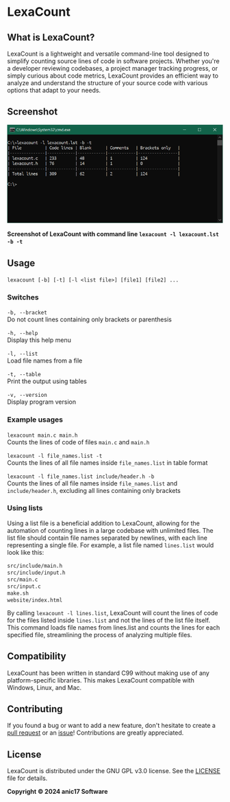 # LexaCount

## What is LexaCount?

LexaCount is a lightweight and versatile command-line tool designed to simplify counting source lines of code in software projects. Whether you're a developer reviewing codebases, a project manager tracking progress, or simply curious about code metrics, LexaCount provides an efficient way to analyze and understand the structure of your source code with various options that adapt to your needs.

## Screenshot

![Screenshot of LexaCount](https://raw.githubusercontent.com/anic17/LexaCount/1d163e0f6d20ecee33ccdcbc14ba2d436ead2653/res/lexacount.png)  

**Screenshot of LexaCount with command line `lexacount -l lexacount.lst -b -t`**

## Usage

`lexacount [-b] [-t] [-l <list file>] [file1] [file2] ...`

### Switches

`-b, --bracket`  
Do not count lines containing only brackets or parenthesis

`-h, --help`  
Display this help menu

`-l, --list`  
Load file names from a file

`-t, --table`  
Print the output using tables

`-v, --version`  
Display program version

### Example usages

`lexacount main.c main.h`  
Counts the lines of code of files `main.c` and `main.h`

`lexacount -l file_names.list -t`  
Counts the lines of all file names inside `file_names.list` in table format

`lexacount -l file_names.list include/header.h -b`  
Counts the lines of all file names inside `file_names.list` and `include/header.h`, excluding all lines containing only brackets  


### Using lists

Using a list file is a beneficial addition to LexaCount, allowing for the automation of counting lines in a large codebase with unlimited files. The list file should contain file names separated by newlines, with each line representing a single file. For example, a list file named `lines.list` would look like this:

```
src/include/main.h
src/include/input.h
src/main.c
src/input.c
make.sh
website/index.html
```
By calling `lexacount -l lines.list`, LexaCount will count the lines of code for the files listed inside `lines.list` and not the lines of the list file itself. This command loads file names from lines.list and counts the lines for each specified file, streamlining the process of analyzing multiple files.

## Compatibility

LexaCount has been written in standard C99 without making use of any platform-specific libraries. This makes LexaCount compatible with Windows, Linux, and Mac.

## Contributing

If you found a bug or want to add a new feature, don't hesitate to create a [pull request](https://github.com/anic17/LexaCount/pulls) or an [issue](https://github.com/anic17LexaCount/issues)! Contributions are greatly appreciated.

## License

LexaCount is distributed under the GNU GPL v3.0 license. See the [LICENSE](/LICENSE) file for details.

**Copyright &copy; 2024 anic17 Software**

<img src="https://hits.seeyoufarm.com/api/count/incr/badge.svg?url=https%3A%2F%2Fgithub.com%2Fanic17%2FLexaCount&count_bg=%23FFFFFF&title_bg=%23FFFFFF&icon=&icon_color=%23FFFFFF&title=hits&edge_flat=false" height=0 width=0>
